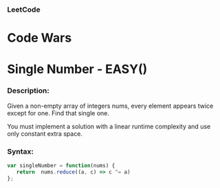 ### LeetCode 

# Code Wars 

# Single Number - EASY()

### Description:
Given a non-empty array of integers nums, every element appears twice except for one. Find that single one.

You must implement a solution with a linear runtime complexity and use only constant extra space.




### Syntax:

```jsx
var singleNumber = function(nums) {
   return  nums.reduce((a, c) => c ^= a)
};
``` 
